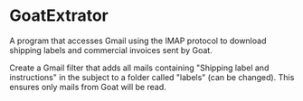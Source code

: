 # GoatExtrator
A program that accesses Gmail using the IMAP protocol to download shipping labels and commercial invoices sent by Goat.

Create a Gmail filter that adds all mails containing "Shipping label and instructions" in the subject to a folder called "labels" (can be changed). This ensures only mails from Goat will be read.
